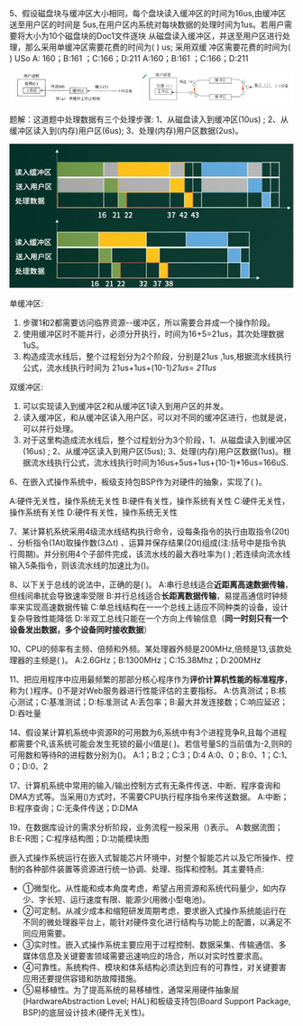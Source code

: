 5、假设磁盘块与缓冲区大小相同，每个盘块读入缓冲区的时间为16us,由缓冲区送至用户区的时间是
5us,在用户区内系统对每块数据的处理时间为1us。若用户需要将大小为10个磁盘块的Doc1文件逐块
从磁盘读入缓冲区，并送至用户区进行处理，那么采用单缓冲区需要花费的时间为( ) us; 采用双缓
冲区需要花费的时间为( ) USo
A: 160；B:161 ；C:166；D:211
A:160；B:161 ；C:166；D:211

![image-20221017190146697](images/image-20221017190146697.png)

题解：这道题中处理数据有三个处理步骤:
1、从磁盘读入到缓冲区(10us) ; 
2、从缓冲区读入到(内存)用户区(6us);
3、处理(内存)用户区数据(2us)。

![image-20221017185950995](images/image-20221017185950995.png)

单缓冲区:

1. 步骤1和2都需要访问临界资源--缓冲区，所以需要合并成一个操作阶段。
2. 使用缓冲区时不能并行，必须分开执行，时间为16+5=21us，其次处理数据1uS。
3. 构造成流水线后，整个过程划分为2个阶段，分别是21us ,1us,根据流水线执行公式，流水线执行时间为
   21us+1us+(10-1)*21us= 211us*


双缓冲区:

1. 可以实现读入到缓冲区2和从缓冲区1读入到用户区的并发。
2. 读入缓冲区，和从缓冲区读入用户区，可以对不同的缓冲区进行，也就是说，可以并行处理。
3. 对于这里构造成流水线后，整个过程划分为3个阶段，1、从磁盘读入到缓冲区(16us) ; 2、从缓冲区读入到用户区(5us); 3、处理(内存)用户区数据(1us)。根据流水线执行公式，流水线执行时间为16us+5us+1us+(10-1)*16us=166uS.

6、在嵌入式操作系统中，板级支持包BSP作为对硬件的抽象，实现了( )。

A:硬件无关性，操作系统无关性
B:硬件有关性，操作系统有关性
C:硬件无关性，操作系统有关性
D:硬件有关性，操作系统无关性

7、某计算机系统采用4级流水线结构执行命令，设每条指令的执行由取指令(20t) 、分析指令(1At)取操作数(3△t) 、运算并保存结果(20t)组成(注:括号中是指令执行周期)。并分别用4个子部件完成，该流水线的最大吞吐率为( ) ;若连续向流水线输入5条指令，则该流水线的加速比为()。

8、以下关于总线的说法中，正确的是( )。
A:串行总线适合**近距离高速数据传输**，但线间串扰会导致速率受限
B:并行总线适合**长距离数据传输**，易提高通信时钟频率来实现高速数据传输
C:单总线结构在一一个总线上适应不同种类的设备，设计复杂导致性能降低
D:半双工总线只能在一个方向上传输信息（**同一时刻只有一个设备发出数据，多个设备同时接收数据**）

10、CPU的频率有主频、倍频和外频。某处理器外频是200MHz,倍频是13,该款处理器的主频是( )。
A:2.6GHz；B:1300MHz；C:15.38Mhz；D:200MHz

11、把应用程序中应用最频繁的那部分核心程序作为**评价计算机性能的标准程序**，称为( )程序。()不是对Web服务器进行性能评估的主要指标。
A:仿真测试；B:核心测试；C:基准测试；D:标准测试
A:丢包率；B:最大并发连接数；C:响应延迟；D:吞吐量

14、假设某计算机系统中资源R的可用数为6,系统中有3个进程竞争R,且每个进程都需要个R,该系统可能会发生死锁的最小i值是( )。若信号量S的当前值为-2,则R的可用数和等待R的进程数分别为()。
A:1；B:2；C:3；D:4
A:0、0；B:0、1；C:1、0；D:0、2

17、计算机系统中常用的输入/输出控制方式有无条件传送、中断、程序查询和 DMA方式等。当采用()方式时，不需要CPU执行程序指令来传送数据。
A:中断；B:程序查询；C:无条件传送；D:DMA

19、在数据库设计的需求分析阶段，业务流程一般采用（)表示。
A:数据流图；B:E-R图；C:程序结构图；D:功能模块图



嵌入式操作系统运行在嵌入式智能芯片环境中，对整个智能芯片以及它所操作、控制的各种部件装置等资源进行统一协调、处理、指挥和控制。其主要特点:

- ①微型化。从性能和成本角度考虑，希望占用资源和系统代码量少，如内存少、字长短、运行速度有限、能源少(用微小型电池)。
- ②可定制。从减少成本和缩短研发周期考虑，要求嵌入式操作系统能运行在不同的微处理器平台上，能针对硬件变化进行结构与功能上的配置，以满足不同应用需要。
- ③实时性。嵌入式操作系统主要应用于过程控制、数据采集、传输通信、多媒体信息及关键要害领域需要迅速响应的场合，所以对实时性要求高。
- ④可靠性。系统构件、模块和体系结构必须达到应有的可靠性，对关键要害应用还要提供容错和防故障措施。
- ⑤易移植性。为了提高系统的易移植性，通常采用硬件抽象层 (HardwareAbstraction Level; HAL)和板级支持包(Board Support Package, BSP)的底层设计技术(硬件无关性)。